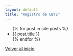 ```yaml
---
layout: default
title: "Registro de CBTE"
---
```

<ul>
  {% for post in site.posts %}
    <li>
      <a href="{{ post.url }}">{{ post.title }}</a>
    </li>
  {% endfor %}
</ul>

<a href="./index.html" class="btn-home">
    <i class="fa fa-long-arrow-left"></i> Volver al inicio
</a>